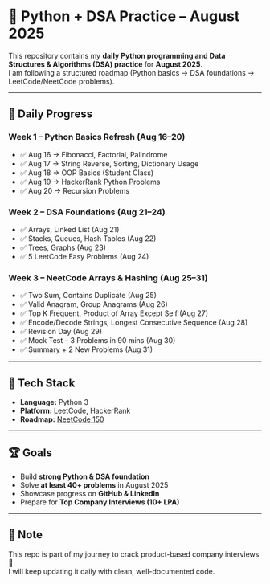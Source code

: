 # 🐍 Python + DSA Practice – August 2025  

This repository contains my **daily Python programming and Data Structures & Algorithms (DSA) practice** for **August 2025**.  
I am following a structured roadmap (Python basics → DSA foundations → LeetCode/NeetCode problems).  

---

## 📅 Daily Progress  

### Week 1 – Python Basics Refresh (Aug 16–20)
- ✅ Aug 16 → Fibonacci, Factorial, Palindrome  
- ✅ Aug 17 → String Reverse, Sorting, Dictionary Usage  
- ✅ Aug 18 → OOP Basics (Student Class)  
- ✅ Aug 19 → HackerRank Python Problems  
- ✅ Aug 20 → Recursion Problems  

### Week 2 – DSA Foundations (Aug 21–24)
- ✅ Arrays, Linked List (Aug 21)  
- ✅ Stacks, Queues, Hash Tables (Aug 22)  
- ✅ Trees, Graphs (Aug 23)  
- ✅ 5 LeetCode Easy Problems (Aug 24)  

### Week 3 – NeetCode Arrays & Hashing (Aug 25–31)
- ✅ Two Sum, Contains Duplicate (Aug 25)  
- ✅ Valid Anagram, Group Anagrams (Aug 26)  
- ✅ Top K Frequent, Product of Array Except Self (Aug 27)  
- ✅ Encode/Decode Strings, Longest Consecutive Sequence (Aug 28)  
- ✅ Revision Day (Aug 29)  
- ✅ Mock Test – 3 Problems in 90 mins (Aug 30)  
- ✅ Summary + 2 New Problems (Aug 31)  

---

## 🚀 Tech Stack
- **Language:** Python 3  
- **Platform:** LeetCode, HackerRank  
- **Roadmap:** [NeetCode 150](https://neetcode.io/)  

---

## 🏆 Goals
- Build **strong Python & DSA foundation**  
- Solve **at least 40+ problems** in August 2025  
- Showcase progress on **GitHub & LinkedIn**  
- Prepare for **Top Company Interviews (10+ LPA)**  

---

## 📌 Note  
This repo is part of my journey to crack product-based company interviews 🚀  
I will keep updating it daily with clean, well-documented code.

